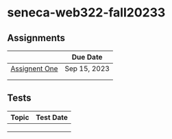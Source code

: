 # seneca-web322-fall20233


## Assignments

|   | Due Date  |
|---|---|
| [Assignent One](./assignments/assignment-one.md)  |  Sep 15, 2023 |
|   |   |
|   |   |


## Tests

| Topic  | Test Date  |
|---|---|
|   |   |
|   |   |
|   |   |